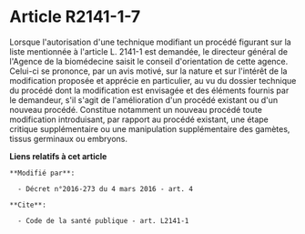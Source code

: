 # Article R2141-1-7

Lorsque l'autorisation d'une technique modifiant un procédé figurant sur la liste mentionnée à l'article L. 2141-1 est
demandée, le directeur général de l'Agence de la biomédecine saisit le conseil d'orientation de cette agence. Celui-ci se
prononce, par un avis motivé, sur la nature et sur l'intérêt de la modification proposée et apprécie en particulier, au vu du
dossier technique du procédé dont la modification est envisagée et des éléments fournis par le demandeur, s'il s'agit de
l'amélioration d'un procédé existant ou d'un nouveau procédé. Constitue notamment un nouveau procédé toute modification
introduisant, par rapport au procédé existant, une étape critique supplémentaire ou une manipulation supplémentaire des
gamètes, tissus germinaux ou embryons.

**Liens relatifs à cet article**

	**Modifié par**:

	  - Décret n°2016-273 du 4 mars 2016 - art. 4

	**Cite**:

	  - Code de la santé publique - art. L2141-1
